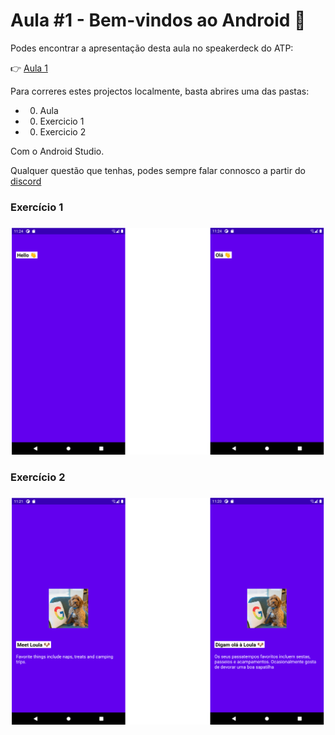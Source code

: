 # Aula #1 - Bem-vindos ao Android 👋

Podes encontrar a apresentação desta aula no speakerdeck do ATP:

👉 [Aula 1](https://speakerdeck.com/atp/android-training-program-portugal-aula-1/)


Para correres estes projectos localmente, basta abrires uma das pastas:
- 00. Aula
- 00. Exercicio 1
- 00. Exercicio 2

Com o Android Studio.


Qualquer questão que tenhas, podes sempre falar connosco a partir do [discord](https://bit.ly/atp2020-discord)

### Exercício 1

<h3 align="center">
  <img src="imagens/ex1.png" alt="Image da aplicação do exercício 1" />
</h3>


### Exercício 2

<h3 align="center">
  <img src="imagens/ex2.png" alt="Image da aplicação do exercício 2" />
</h3>
